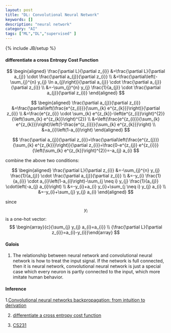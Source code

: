 ```yaml
---
layout: post
title: "DL: Convolutional Neural Network"
keywords: [] 
description: "neural network"
category: "AI"
tags: ["ML","DL","supervised" ]
---
```

{% include JB/setup %}

#### differentiate a cross Entropy Cost Function

$$
\begin{aligned} \frac{\partial L}{\partial z_{i}} &=\frac{\partial L}{\partial a_{j}} \cdot \frac{\partial a_{j}}{\partial z_{i}} \\ &=\frac{\partial\left(-\sum_{j}^{n} y_{j} \ln a_{j}\right)}{\partial a_{j}} \cdot \frac{\partial a_{j}}{\partial z_{i}} \\ &=-\sum_{j}^{n} y_{j} \frac{1}{a_{j}} \cdot \frac{\partial a_{j}}{\partial z_{i}} \end{aligned}
$$


$$
\begin{aligned} \frac{\partial a_{j}}{\partial z_{i}} &=\frac{\partial\left(\frac{e^{z_{i}}}{\sum_{k} e^{z_{k}}}\right)}{\partial z_{i}} \\ &=\frac{e^{z_{i}} \cdot \sum_{k} e^{z_{k}}-\left(e^{z_{i}}\right)^{2}}{\left(\sum_{k} e^{z_{k}}\right)^{2}} \\ &=\left(\frac{e^{z_{i}}}{\sum_{k} e^{z_{k}}}\right)\left(1-\frac{e^{z_{i}}}{\sum_{k} e^{z_{k}}}\right) \\ &=a_{i}\left(1-a_{i}\right) \end{aligned}
$$


$$
\frac{\partial a_{j}}{\partial z_{i}}=\frac{\partial\left(\frac{e^{z_{j}}}{\sum_{k} e^{z_{k}}}\right)}{\partial z_{i}}=\frac{0-e^{z_{j}} e^{z_{i}}}{\left(\sum_{k} e^{z_{k}}\right)^{2}}=-a_{j} a_{i}
$$

combine the above two conditions:

$$
\begin{aligned} \frac{\partial L}{\partial z_{i}} &=-\sum_{j}^{n} y_{j} \frac{1}{a_{j}} \cdot \frac{\partial a_{j}}{\partial z_{i}} \\ &=-y_{i} \frac{1}{a_{i}} \cdot a_{i}\left(1-a_{i}\right)-\sum_{j \neq i} y_{j} \frac{1}{a_{j}} \cdot\left(-a_{j} a_{i}\right) \\ &=-y_{i}+a_{i} y_{i}+\sum_{j \neq i} y_{j} a_{i} \\ &=-y_{i}+\sum_{j} y_{j} a_{i} \end{aligned}
$$


since $$y_{i}$$ is a one-hot vector:
$$
\begin{array}{c}{\sum_{j} y_{j} a_{i}=a_{i}} \\ {\frac{\partial L}{\partial z_{i}}=a_{i}-y_{i}}\end{array}
$$


#### Galois
1. The relationship between neural network and convolutional neural network is how
   to treat the input signal. If the network is full connected, then it is
   neural network, convolutional neural network is just  a special case which
   every neuron is partly connected to the input, which more imitate human
   behavior.
   



#### Inference
1.[Convolutional neural networks backpropagation: from intuition to derivation](https://grzegorzgwardys.wordpress.com/2016/04/22/8/)

2. [differentiate a cross entropy cost function](https://wu-2018.github.io/2018/11/02/differentiate-a-cross-entropy-cost-function.html)

3. [CS231](https://cs231n.github.io)

